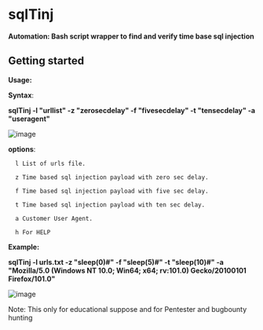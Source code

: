# sqlTinj
<b>Automation: Bash script wrapper to find and verify time base sql injection </b>

## Getting started
<b>Usage:</b>

<b><b>Syntax</b></b>:</b></b>

<b>sqlTinj -l "urllist"  -z  "zerosecdelay" -f  "fivesecdelay" -t  "tensecdelay" -a  "useragent"</b></b></b>  
                                                                                                                                                                         

![image](https://user-images.githubusercontent.com/76627210/185179723-79c30e30-8742-4383-8efb-21a0da17a56d.png)

                                                                                                                              
<b>options</b>: 
  
      l List of urls file.  
  
      z Time based sql injection payload with zero sec delay. 
  
      f Time based sql injection payload with five sec delay.
  
      t Time based sql injection payload with ten sec delay.
  
      a Customer User Agent.
  
      h For HELP   

<b>Example:</b></b></b></b>

<b> sqlTinj -l urls.txt -z "sleep(0)#" -f "sleep(5)#" -t "sleep(10)#"  -a "Mozilla/5.0 (Windows NT 10.0; Win64; x64; rv:101.0) Gecko/20100101 Firefox/101.0" </b>

![image](https://user-images.githubusercontent.com/76627210/185210177-67001d9c-1df0-408f-a145-5b6a9af8e191.png)


Note: This only for educational suppose and for Pentester and bugbounty hunting  
